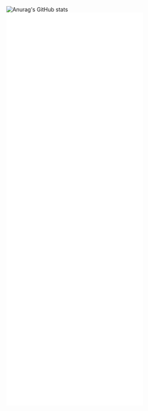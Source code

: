 ![Anurag's GitHub stats](https://github-readme-stats.vercel.app/api?username=omaarelamri&show_icons=true&hide=prs,issues,contribs)
![Metrics](/github-metrics.svg) 



